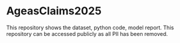 # AgeasClaims2025
This repository shows the dataset, python code, model report. This repository can be accessed publicly as all PII has been removed.
